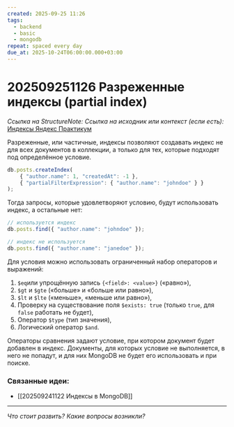 ```yaml
---
created: 2025-09-25 11:26
tags:
  - backend
  - basic
  - mongodb
repeat: spaced every day
due_at: 2025-10-24T06:00:00.000+03:00
---
```

# 202509251126 Разреженные индексы (partial index)

*Ссылка на StructureNote:*
*Ссылка на исходник или контекст (если есть):* [Индексы Яндекс Практикум](https://practicum.yandex.ru/learn/backend-nodejs/courses/16b47298-e20d-4fde-9619-1ab305039a00/sprints/564238/topics/3850c616-bd4c-4c66-987e-9b4e0b0f135c/lessons/4ad26476-a188-46e9-b6d9-38486789cfe8/)

Разреженные, или частичные, индексы позволяют создавать индекс не для всех документов в коллекции, а только для тех, которые подходят под определённое условие.

```ts
db.posts.createIndex(
    { "author.name": 1, "createdAt": -1 },
    { "partialFilterExpression": { "author.name": "johndoe" } }
);
```

Тогда запросы, которые удовлетворяют условию, будут использовать индекс, а остальные нет:

```ts
// используется индекс
db.posts.find({ "author.name": "johndoe" });

// индекс не используется
db.posts.find({ "author.name": "janedoe" });
```

Для условия можно использовать ограниченный набор операторов и выражений:

1. `$eq`или упрощённую запись `{<field>: <value>}` («равно»),
2. `$gt` и `$gte` («больше» и «больше или равно»),
3. `$lt` и `$lte` («меньше», «меньше или равно»),
4. Проверку на существование поля `$exists: true` (только `true`, для `false` работать не будет),
5. Оператор `$type` (тип значения),
6. Логический оператор `$and`.

Операторы сравнения задают условие, при котором документ будет добавлен в индекс. Документы, для которых условие не выполняется, в него не попадут, и для них MongoDB не будет его использовать и при поиске.

### Связанные идеи:

* [[202509241122 Индексы в MongoDB]]

---

*Что стоит развить? Какие вопросы возникли?*
